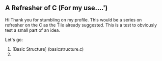 ## A Refresher of C (For my use....')
Hi Thank you for stumbling on my profile. 
This would be a series on refresher on the C as the Tile already suggested. This is a test to obviously test a small part of an idea. 

Let's go:

1. [Basic Structure] (basicstructure.c)
2. 